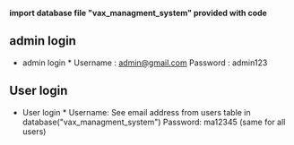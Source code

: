 **import database file "vax_managment_system" provided with code**

## admin login

- admin login \*
  Username : admin@gmail.com
  Password : admin123

## User login

- User login \*
  Username: See email address from users table in database("vax_managment_system")
  Password: ma12345 (same for all users)
